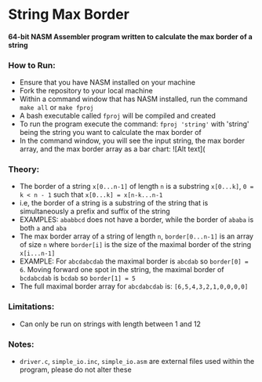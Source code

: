 # String Max Border
#### 64-bit NASM Assembler program written to calculate the max border of a string

### How to Run:
- Ensure that you have NASM installed on your machine
- Fork the repository to your local machine
- Within a command window that has NASM installed, run the command `make all` or `make fproj`
- A bash executable called `fproj` will be compiled and created
- To run the program execute the command: `fproj 'string'` with 'string' being the string you want to calculate the max border of
- In the command window, you will see the input string, the max border array, and the max border array as a bar chart:
![Alt text](

### Theory:
- The border of a string `x[0...n-1]` of length `n` is a substring `x[0...k]`, `0 = k < n - 1` such that `x[0...k] = x[n-k...n-1`
- i.e, the border of a string is a substring of the string that is simultaneously a prefix and suffix of the string
- EXAMPLES: `ababbcd` does not have a border, while the border of `ababa` is both `a` and `aba`
- The max border array of a string of length `n`, `border[0...n-1]` is an array of size `n` where `border[i]` is the size of the maximal border of the string `x[i...n-1]`
- EXAMPLE: For `abcdabcdab` the maximal border is `abcdab` so `border[0] = 6`. Moving forward one spot in the string, the maximal border of `bcdabcdab` is `bcdab` so `border[1] = 5`
- The full maximal border array for `abcdabcdab` is: `[6,5,4,3,2,1,0,0,0,0]`

### Limitations:
- Can only be run on strings with length between 1 and 12

### Notes:
- `driver.c`, `simple_io.inc`, `simple_io.asm` are external files used within the program, please do not alter these
